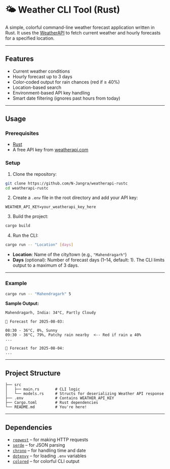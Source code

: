 # 🌤️ Weather CLI Tool (Rust)

A simple, colorful command-line weather forecast application written in Rust. It uses the [WeatherAPI](https://www.weatherapi.com/) to fetch current weather and hourly forecasts for a specified location.

---

##  Features

-  Current weather conditions
-  Hourly forecast up to 3 days
-  Color-coded output for rain chances (red if ≥ 40%)
-  Location-based search
-  Environment-based API key handling
-  Smart date filtering (ignores past hours from today)

---

##  Usage

###  Prerequisites

- [Rust](https://www.rust-lang.org/tools/install)
- A free API key from [weatherapi.com](https://www.weatherapi.com/)

###  Setup

1. Clone the repository:

```bash
git clone https://github.com/N-Jangra/weatherapi-rustc
cd weatherapi-rustc
````

2. Create a `.env` file in the root directory and add your API key:

```env
WEATHER_API_KEY=your_weatherapi_key_here
```

3. Build the project:

```bash
cargo build
```

4. Run the CLI:

```bash
cargo run -- "Location" [days]
```

* **Location**: Name of the city/town (e.g., `"Mahendragarh"`)
* **Days** (optional): Number of forecast days (1–14, default: 1). The CLI limits output to a maximum of 3 days.

---

###  Example

```bash
cargo run -- "Mahendragarh" 5
```

**Sample Output:**

```text
Mahendragarh, India: 34°C, Partly Cloudy

📅 Forecast for 2025-08-03:

08:30 - 36°C, 0%, Sunny
09:30 - 36°C, 79%, Patchy rain nearby  <-- Red if rain ≥ 40%
...

📅 Forecast for 2025-08-04:
...
```

---

##  Project Structure

```text
├── src
│   ├── main.rs       # CLI logic
│   └── models.rs     # Structs for deserializing Weather API response
├── .env              # Contains WEATHER_API_KEY
├── Cargo.toml        # Rust dependencies
└── README.md         # You're here!
```

---

##  Dependencies

* [`reqwest`](https://docs.rs/reqwest) – for making HTTP requests
* [`serde`](https://serde.rs/) – for JSON parsing
* [`chrono`](https://docs.rs/chrono/) – for handling time and date
* [`dotenvy`](https://crates.io/crates/dotenvy) – for loading `.env` variables
* [`colored`](https://crates.io/crates/colored) – for colorful CLI output




